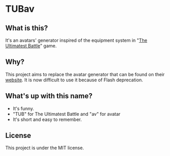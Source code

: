 # TUBav

## What is this?

It's an avatars' generator inspired of the equipment system in "[The Ultimatest Battle](https://store.steampowered.com/app/669580/The_Ultimatest_Battle/)" game.

## Why?

This project aims to replace the avatar generator that can be found on their [website](https://www.ediogames.com/fr/users/nubgenerator). It is now difficult to use it because of Flash deprecation.

## What's up with this name?

- It's funny.
- "TUB" for The Ultimatest Battle and "av" for avatar
- It's short and easy to remember.

## License

This project is under the MIT license.
